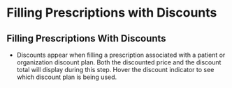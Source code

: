 # Filling Prescriptions with Discounts

## Filling Prescriptions With Discounts

* Discounts appear when filling a prescription associated with a patient or organization discount plan. Both the discounted price and the discount total will display during this step. Hover the discount indicator to see which discount plan is being used.

<div><figure><img src="../../.gitbook/assets/Image 5-14-24 at 1.07 PM (1) (2).jpeg" alt=""><figcaption></figcaption></figure> <figure><img src="../../.gitbook/assets/Image 5-14-24 at 1.07 PM (3).jpeg" alt=""><figcaption></figcaption></figure></div>
